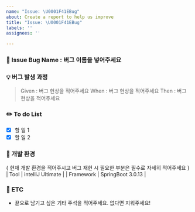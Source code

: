 ```yaml
---
name: "Issue: \U0001F41EBug"
about: Create a report to help us improve
title: "Issue: \U0001F41EBug"
labels: ''
assignees: ''

---
```


### 🐞 Issue Bug Name : 버그 이름을 넣어주세요

### 💡 버그 발생 과정
> Given : 버그 현상을 적어주세요 
> When : 버그 현상을 적어주세요
> Then : 버그 현상을 적어주세요

### ✏️ To do List
- [x] 할 일 1
- [x] 할 일 2

### 🌈 개발 환경
{ 현재 개발 환경을 적어주시고 버그 재현 시 필요한 부분은 필수로 자세히 적어주세요 }
| Tool | intelliJ Ultimate |
| Framework | SpringBoot 3.0.13 |

### 👾 ETC
- 끝으로 남기고 싶은 기타 주석을 적어주세요. 없다면 지워주세요!
